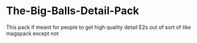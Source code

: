 # The-Big-Balls-Detail-Pack
This pack if meant for people to get high quality detail E2s out of sort of like magspack except not
